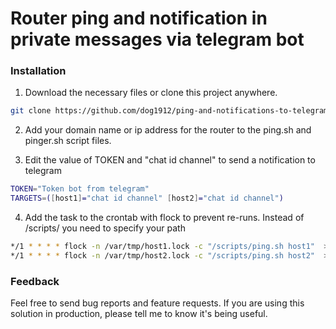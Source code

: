 # Router ping and notification in private messages via telegram bot

### Installation

1. Download the necessary files or clone this project anywhere.
```sh
git clone https://github.com/dog1912/ping-and-notifications-to-telegram.git
```
2. Add your domain name or ip address for the router to the ping.sh and pinger.sh script files.

3. Edit the value of TOKEN and "chat id channel" to send a notification to telegram
```sh
TOKEN="Token bot from telegram"
TARGETS=([host1]="chat id channel" [host2]="chat id channel")
```
4. Add the task to the crontab with flock to prevent re-runs. Instead of /scripts/ you need to specify your path

```sh
*/1 * * * * flock -n /var/tmp/host1.lock -c "/scripts/ping.sh host1"  >/dev/null 2>&1
*/1 * * * * flock -n /var/tmp/host2.lock -c "/scripts/ping.sh host2"  >/dev/null 2>&1
```

### Feedback

Feel free to send bug reports and feature requests. If you are using this solution in production, please tell me to know it's being useful.
